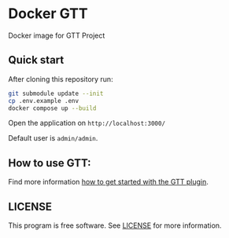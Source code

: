 # Docker GTT

Docker image for GTT Project

## Quick start

After cloning this repository run:

```sh
git submodule update --init
cp .env.example .env
docker compose up --build
```

Open the application on `http://localhost:3000/`

Default user is `admin/admin`.

## How to use GTT:

Find more information [how to get started with the GTT plugin](https://github.com/gtt-project/redmine_gtt#how-to-use).

## LICENSE

This program is free software. See [LICENSE](LICENSE) for more information.
